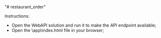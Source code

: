 "# restaurant_order" 

Instructions:

- Open the WebAPI solution and run it to make the API endpoint available;
- Open the \app\index.html file in your browser;
